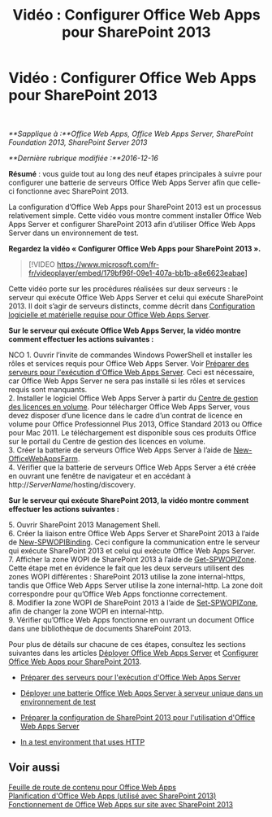 ﻿---
title: 'Vidéo : Configurer Office Web Apps pour SharePoint 2013'
TOCTitle: 'Vidéo : Configurer Office Web Apps pour SharePoint 2013'
ms:assetid: 0c02633f-3839-448b-ae83-24f24c254179
ms:mtpsurl: https://technet.microsoft.com/fr-fr/library/Dn455088(v=office.15)
ms:contentKeyID: 59152166
ms.date: 12/22/2017
mtps_version: v=office.15
ms.translationtype: HT
---

# Vidéo : Configurer Office Web Apps pour SharePoint 2013

 

_**Sapplique à :**Office Web Apps, Office Web Apps Server, SharePoint Foundation 2013, SharePoint Server 2013_

_**Dernière rubrique modifiée :**2016-12-16_

**Résumé** : vous guide tout au long des neuf étapes principales à suivre pour configurer une batterie de serveurs Office Web Apps Server afin que celle-ci fonctionne avec SharePoint 2013.

La configuration d’Office Web Apps pour SharePoint 2013 est un processus relativement simple. Cette vidéo vous montre comment installer Office Web Apps Server et configurer SharePoint 2013 afin d’utiliser Office Web Apps Server dans un environnement de test.


**Regardez la vidéo « Configurer Office Web Apps pour SharePoint 2013 ».**

> [!VIDEO https://www.microsoft.com/fr-fr/videoplayer/embed/179bf96f-09e1-407a-bb1b-a8e6623eabae]

Cette vidéo porte sur les procédures réalisées sur deux serveurs : le serveur qui exécute Office Web Apps Server et celui qui exécute SharePoint 2013. Il doit s’agir de serveurs distincts, comme décrit dans [Configuration logicielle et matérielle requise pour Office Web Apps Server](plan-office-web-apps-server.md).

**Sur le serveur qui exécute Office Web Apps Server, la vidéo montre comment effectuer les actions suivantes :**

NCO 1. Ouvrir l’invite de commandes Windows PowerShell et installer les rôles et services requis pour Office Web Apps Server. Voir [Préparer des serveurs pour l'exécution d'Office Web Apps Server](deploy-office-web-apps-server.md). Ceci est nécessaire, car Office Web Apps Server ne sera pas installé si les rôles et services requis sont manquants.  
2\. Installer le logiciel Office Web Apps Server à partir du [Centre de gestion des licences en volume](http://go.microsoft.com/fwlink/p/?linkid=256561). Pour télécharger Office Web Apps Server, vous devez disposer d’une licence dans le cadre d’un contrat de licence en volume pour Office Professionnel Plus 2013, Office Standard 2013 ou Office pour Mac 2011. Le téléchargement est disponible sous ces produits Office sur le portail du Centre de gestion des licences en volume.  
3\. Créer la batterie de serveurs Office Web Apps Server à l’aide de [New-OfficeWebAppsFarm](https://docs.microsoft.com/en-us/powershell/module/officewebapps/new-officewebappsfarm?view=officewebapps-ps).  
4\. Vérifier que la batterie de serveurs Office Web Apps Server a été créée en ouvrant une fenêtre de navigateur et en accédant à http://*ServerName*/hosting/discovery.

**Sur le serveur qui exécute SharePoint 2013, la vidéo montre comment effectuer les actions suivantes :**

5\. Ouvrir SharePoint 2013 Management Shell.  
6\. Créer la liaison entre Office Web Apps Server et SharePoint 2013 à l’aide de [New-SPWOPIBinding](https://docs.microsoft.com/en-us/powershell/module/sharepoint-server/New-SPWOPIBinding?view=sharepoint-ps). Ceci configure la communication entre le serveur qui exécute SharePoint 2013 et celui qui exécute Office Web Apps Server.  
7\. Afficher la zone WOPI de SharePoint 2013 à l’aide de [Get-SPWOPIZone](https://docs.microsoft.com/en-us/powershell/module/sharepoint-server/Get-SPWOPIZone?view=sharepoint-ps). Cette étape met en évidence le fait que les deux serveurs utilisent des zones WOPI différentes : SharePoint 2013 utilise la zone internal-https, tandis que Office Web Apps Server utilise la zone internal-http. La zone doit correspondre pour qu’Office Web Apps fonctionne correctement.  
8\. Modifier la zone WOPI de SharePoint 2013 à l’aide de [Set-SPWOPIZone](https://docs.microsoft.com/en-us/powershell/module/sharepoint-server/Set-SPWOPIZone?view=sharepoint-ps), afin de changer la zone WOPI en internal-http.  
9\. Vérifier qu’Office Web Apps fonctionne en ouvrant un document Office dans une bibliothèque de documents SharePoint 2013.

Pour plus de détails sur chacune de ces étapes, consultez les sections suivantes dans les articles [Déployer Office Web Apps Server](deploy-office-web-apps-server.md) et [Configurer Office Web Apps pour SharePoint 2013](configure-office-web-apps-for-sharepoint-2013.md).

  - [Préparer des serveurs pour l'exécution d'Office Web Apps Server](deploy-office-web-apps-server.md)

  - [Déployer une batterie Office Web Apps Server à serveur unique dans un environnement de test](deploy-office-web-apps-server.md)

  - [Préparer la configuration de SharePoint 2013 pour l'utilisation d'Office Web Apps Server](configure-office-web-apps-for-sharepoint-2013.md)

  - [In a test environment that uses HTTP](configure-office-web-apps-for-sharepoint-2013.md)

## Voir aussi


[Feuille de route de contenu pour Office Web Apps](content-roadmap-for-office-web-apps-server.md)  
[Planification d'Office Web Apps (utilisé avec SharePoint 2013)](plan-office-web-apps-used-with-sharepoint-2013.md)  
[Fonctionnement de Office Web Apps sur site avec SharePoint 2013](how-office-web-apps-work-on-premises-with-sharepoint-2013.md)  
  

[](how-office-web-apps-work-on-premises-with-sharepoint-2013.md)


